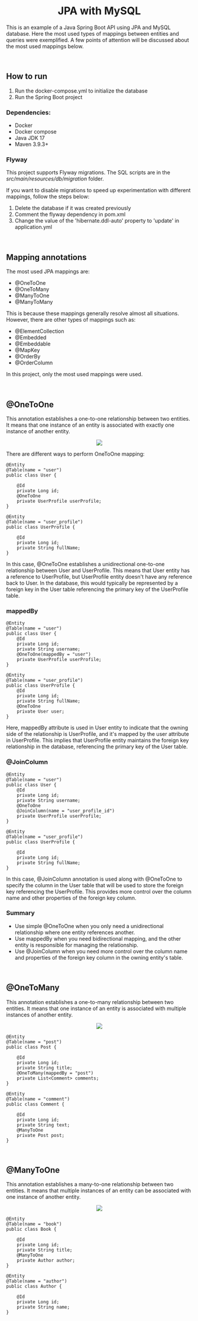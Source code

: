 <h1 align="center"><strong>JPA with MySQL</strong></h1>

This is an example of a Java Spring Boot API using JPA and MySQL database. Here the most used types of mappings between entities and queries were exemplified. A few points of attention will be discussed about the most used mappings below.

&nbsp;

## **How to run**

1. Run the docker-compose.yml to initialize the database
1. Run the Spring Boot project

### Dependencies:
- Docker
- Docker compose
- Java JDK 17
- Maven 3.9.3+

### Flyway

This project supports Flyway migrations. The SQL scripts are in the *src/main/resources/db/migration* folder.

If you want to disable migrations to speed up experimentation with different mappings, follow the steps below: 

1. Delete the database if it was created previously
1. Comment the flyway dependency in pom.xml
1. Change the value of the 'hibernate.ddl-auto' property to 'update' in application.yml

&nbsp;

## **Mapping annotations**

The most used JPA mappings are:

- @OneToOne
- @OneToMany
- @ManyToOne
- @ManyToMany

This is because these mappings generally resolve almost all situations. However, there are other types of mappings such as:

- @ElementCollection
- @Embedded
- @Embeddable
- @MapKey
- @OrderBy
- @OrderColumn

In this project, only the most used mappings were used.

&nbsp;

## **@OneToOne**

This annotation establishes a one-to-one relationship between two entities. It means that one instance of an entity is associated with exactly one instance of another entity. 

<div align="center">
	<img src="resources/img/one-to-one.png">
</div>

There are different ways to perform OneToOne mapping:

```
@Entity
@Table(name = "user")
public class User {
	
	@Id
	private Long id;
	@OneToOne
	private UserProfile userProfile;
}

@Entity
@Table(name = "user_profile")
public class UserProfile {
	
	@Id
	private Long id;
	private String fullName;
}
```

In this case, @OneToOne establishes a unidirectional one-to-one relationship between User and UserProfile. This means that User entity has a reference to UserProfile, but UserProfile entity doesn't have any reference back to User. In the database, this would typically be represented by a foreign key in the User table referencing the primary key of the UserProfile table.

### mappedBy

```
@Entity
@Table(name = "user")
public class User {
	@Id
	private Long id;
	private String username;
	@OneToOne(mappedBy = "user")
	private UserProfile userProfile;
}

@Entity
@Table(name = "user_profile")
public class UserProfile {
	@Id
	private Long id;
	private String fullName;
	@OneToOne
	private User user;
}
```

Here, mappedBy attribute is used in User entity to indicate that the owning side of the relationship is UserProfile, and it's mapped by the user attribute in UserProfile. This implies that UserProfile entity maintains the foreign key relationship in the database, referencing the primary key of the User table.

### @JoinColumn

```
@Entity
@Table(name = "user")
public class User {
	@Id
	private Long id;
	private String username;
	@OneToOne
	@JoinColumn(name = "user_profile_id")
	private UserProfile userProfile;
}

@Entity
@Table(name = "user_profile")
public class UserProfile {
	
	@Id
	private Long id;
	private String fullName;
}
```

In this case, @JoinColumn annotation is used along with @OneToOne to specify the column in the User table that will be used to store the foreign key referencing the UserProfile. This provides more control over the column name and other properties of the foreign key column.

### Summary

- Use simple @OneToOne when you only need a unidirectional relationship where one entity references another.
- Use mappedBy when you need bidirectional mapping, and the other entity is responsible for managing the relationship.
- Use @JoinColumn when you need more control over the column name and properties of the foreign key column in the owning entity's table.

&nbsp;

## **@OneToMany**

This annotation establishes a one-to-many relationship between two entities. It means that one instance of an entity is associated with multiple instances of another entity.

<div align="center">
	<img src="resources/img/one-to-many.png">
</div>

```
@Entity
@Table(name = "post")
public class Post {
	
	@Id
	private Long id;
	private String title;
	@OneToMany(mappedBy = "post")
	private List<Comment> comments;
}

@Entity
@Table(name = "comment")
public class Comment {
	
	@Id
	private Long id;
	private String text;
	@ManyToOne
	private Post post;
}
```

&nbsp;

## **@ManyToOne**

This annotation establishes a many-to-one relationship between two entities. It means that multiple instances of an entity can be associated with one instance of another entity.

<div align="center">
	<img src="resources/img/many-to-one.png">
</div>

```
@Entity
@Table(name = "book")
public class Book {
	
	@Id
	private Long id;
	private String title;
	@ManyToOne
	private Author author;
}

@Entity
@Table(name = "author")
public class Author {
	
	@Id
	private Long id;
	private String name;
}
```
